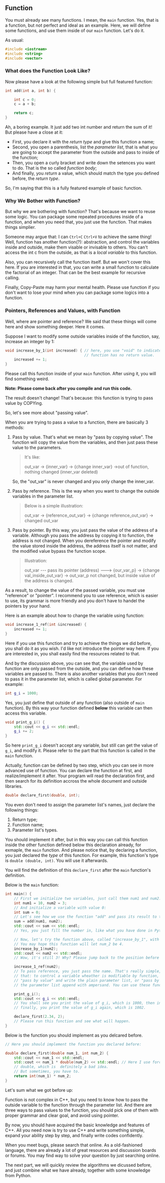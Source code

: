 ## Function
You must already see many functions. I mean, the `main` function.
Yes, that is a function, but not perfect and ideal as an example.
Here, we will define some functions, and use them inside of our
`main` function. Let's do it.

As usual:

```cpp
#include <iostream>
#include <string>
#include <vector>
```

### What does the Function Look Like?

Now please have a look at the following simple but full featured function:

```cpp
int add(int a, int b) {

    int c = 0;
    c = a + b;

    return c;
}
```


Ah, a boring example. It just add two int number and return the sum of it!
But please have a close at it:

- First, you declare it with the *return type* and give this function a name;
- Second, you open a parenthesis, list the *parameter list*, that is what you
    are going to accept the parameter from the outside and pass to inside
    of the function;
- Then, you open a curly bracket and write down the setences you want to do.
    That is the so called *function body*;
- And finally, you *return* a value, which should match the type you defined
    before, the *return type*.

So, I'm saying that this is a fully featured example of basic function.

### Why We Bother with Function?

But why we are bothering with function? That's because we want to reuse
some logic. You can package some repeated procedures inside of a function,
and when you need that, you just use the function. That makes things simplier.

Someone may argue that: I can `Ctrl+C` `Ctrl+V` to achieve the same thing! Well,
function has another function(?): abstraction, and control the variables
inside and outside, make them visable or invisable to others. You can't access
the int c from the outside, as that is a *local variable* to this function.

Also, you can recursively call the function itself. But we won't cover this here.
If you are interested in that, you can write a small function to calculate the
factorial of an integer. That can be the best example for recursive calling.

Finally, Copy-Paste may harm your mental health. Please use function if you
don't want to lose your mind when you can package some logics into a function.

### Pointers, References and Values, with Function
Well, where are pointer and reference? We said that these things will come here and
show something deeper. Here it comes. 

Suppose I want to modify some outside variables
inside of the function, say, increase an integer by 1:

```cpp
void increase_by_1(int increased) { // here, you use "void" to indicate that this
                                    // function has no return value.
    increased += 1;
}
```
Please call this function inside of your `main` function. After using it, you
will find something weird.

**Note: Please come back after you compile and run this code.**

The result doesn't change! That's because: this function is trying to
pass value by COPYing.

So, let's see more about "passing value".


When you are trying to pass a value to a function, there are basically 3 methods:

1. Pass by value. That's what we mean by "pass by copying value". The function
    will copy the value from the variables, and then just pass these value to the
    parameters.

    > It's like:
    > 
    > out_var -> {inner_var} -> {change inner_var} ->out of function, nothing
    > changed (inner_var deleted)
        
    So, the "out_var" is never changed and you only change the inner_var.

2. Pass by reference. This is the way when you want to change the outside variables
    in the parameter list. 
    > Below is a simple illustration:
    > 
    > out_var -> {reference_out_var} -> {change reference_out_var} -> changed out_var

3.  Pass by pointer. By this way, you just pass the value of the address of a variable.
    Although you pass the address by copying it to function, the address is not changed.
    When you dereference the pointer and modify the value stored inside the address, the
    address itself is not matter, and the modified value bypass the function scope.
    > Illustration:
    > 
    > out_var --- pass its pointer (address) ---> {our_var_p} -> {change val_inside_out_var}
    > -> out_var_p not changed, but inside value of the address is changed.

As a result, to change the value of the passed variable, you must use "reference" or "pointer".
I recommend you to use reference, which is easier to use, its grammar is more friendly and you
don't have to handel the pointers by your hand.

Here is an example about how to change the variable using function:

```cpp
void increase_1_ref(int &increased) {
    increased += 1;
}
```

Here if you use this function and try to achieve the things we did before, you shall do it
as you wish. I'd like not introduce the pointer way here. If you are interested in, you shall
easily find the resources related to that.

And by the discussion above, you can see that, the variable used by function are only passed
from the outside, and you can define how these variables are passed to. There is also
another variables that you don't need to pass it in the parameter list, which is called
global parameter. For example:

```cpp
int g_i = 1000;
```

Yes, you just define that outside of any function (also outside of `main` function).
By this way your function defined **below** this variable can then access this variable.

```cpp
void print_g_i() {
    std::cout << g_i << std::endl;
    g_i += 2;
}
```

So here `print_g_i` doesn't accept any variable, but still can get the value of `g_i`, and modify it.
Please refer to the part that this function is called in the `main` function.

Actually, function can be defined by two step, which you can see in more advanced use of function.
You can declare the function at first, and realize/implement it after. Your program will read the declaration first, and then search for its definition accross the whole document and outside libraries.
```cpp
double declare_first(double, int);
```
You even don't need to assign the parameter list's names, just declare the following things:
1. Return type; 
2. Function name; 
3. Parameter list's types.

You should implement it after, but in this way you can call this function inside the other function
defined below this declaration already, for exmaple, the `main` function. And please notice that, 
by declaring a function, you just declared the *type* of this function. For example, this function's 
type is `double (double, int)`. You will use it afterwards.

You will find the definition of this `declare_first` after the `main` function's definition.

Below is the `main` function:
```cpp
int main() {
    // First we initialize two variables, just call them num1 and num2:
    int num1 = 10, num2 = 3;
    // And initialize a variable with value 0:
    int sum = 0;
    // Let's see how we use the function "add" and pass its result to the variable "sum" :
    sum = add(num1, num2);
    std::cout << sum << std::endl;
    // Yes, you just fill the number in, like what you have done in Python.

    // Now, let's try the function above, called "increase_by_1", with num_2 as parameter:
    // You may hope this function will let num_2 be 4.
    increase_by_1(num2);
    std::cout << num2 << std::endl;
    // Wow, it's still 3! Why? Please jump back to the position before the "main" function.

    increase_1_ref(num2);
    // To pass reference, you just pass the name. That's really simple, and it indicates
    // that: to control a variable wheather is modifiable by function, you just decide
    // "pass by value" and write the plain parameter list, or "pass by reference" and write
    // the parameter list append with ampersand. You can use these function in a consistent style.

    print_g_i();
    std::cout << g_i << std::endl;
    // You shall see you print the value of g_i, which is 1000, then increase it by two, and
    // finally, you print the value of g_i again, which is 1002.

    declare_first(2.34, 2);
    // Please run this function and see what will happen.
}
```
Below is the function you should implement as you delcared before.
```cpp
// Here you should implement the function you declared before:

double declare_first(double num_1, int num_2) {
    std::cout << num_1 << std::endl;
    std::cout << num_1 * double(num_2) << std::endl; // Here I use force cast, casting int to
    // double, which is  definitely a bad idea.
    // But sometimes, you have to.
    return int(num_1) * num_2;
}
```

Let's sum what we got before up:

Function is not complex in C++, but you need to know how to pass the outside variable to 
the function through the parameter list. And there are three ways to pass values to the
function, you should pick one of them with proper grammar and clear goal, and avoid using pointer.

By now, you should have acquired the basic knowledge and features of C++. All you need now
is try to use C++ and write something simple, expand your ability step by step, and finally
write codes confidently. 

When you meet bugs, please search that online. As a old-fashioned language, there are already
a lot of great resources and discussion boards or forums. You may find way to solve your question
by just searching online.

The next part, we will quickly review the algorithms we dicussed before, 
and just combine what we have already, together with some knowledge from Python.
